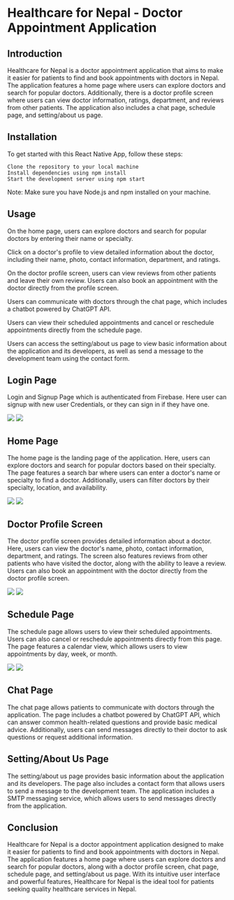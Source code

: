 

<h1>Healthcare for Nepal - Doctor Appointment Application</h1>


<h2>Introduction</h2>

Healthcare for Nepal is a doctor appointment application that aims to make it easier for patients to find and book appointments with doctors in Nepal. The application features a home page where users can explore doctors and search for popular doctors. Additionally, there is a doctor profile screen where users can view doctor information, ratings, department, and reviews from other patients. The application also includes a chat page, schedule page, and setting/about us page.

<h2>Installation</h2>

To get started with this React Native App, follow these steps:

    Clone the repository to your local machine
    Install dependencies using npm install
    Start the development server using npm start

Note: Make sure you have Node.js and npm installed on your machine.

<h2>Usage</h2>

On the home page, users can explore doctors and search for popular doctors by entering their name or specialty.

Click on a doctor's profile to view detailed information about the doctor, including their name, photo, contact information, department, and ratings.

On the doctor profile screen, users can view reviews from other patients and leave their own review. Users can also book an appointment with the doctor directly from the profile screen.

Users can communicate with doctors through the chat page, which includes a chatbot powered by ChatGPT API.

Users can view their scheduled appointments and cancel or reschedule appointments directly from the schedule page.

Users can access the setting/about us page to view basic information about the application and its developers, as well as send a message to the development team using the contact form.

<h2>Login Page</h2>

Login and Signup Page which is authenticated from Firebase. Here user can signup with new user Credentials, or they can sign in if they have one.

![](/readmePics/login.jpg)
![](/readmePics/signup.jpg)


<h2>Home Page</h2>

The home page is the landing page of the application. Here, users can explore doctors and search for popular doctors based on their specialty. The page features a search bar where users can enter a doctor's name or specialty to find a doctor. Additionally, users can filter doctors by their specialty, location, and availability.


![](/readmePics/home1.jpg)
![](/readmePics/home2.jpg)

<h2>Doctor Profile Screen</h2>

The doctor profile screen provides detailed information about a doctor. Here, users can view the doctor's name, photo, contact information, department, and ratings. The screen also features reviews from other patients who have visited the doctor, along with the ability to leave a review. Users can also book an appointment with the doctor directly from the doctor profile screen.

![](/readmePics/profile1.jpg)
![](/readmePics/profile2.jpg)


<h2>Schedule Page</h2>

The schedule page allows users to view their scheduled appointments. Users can also cancel or reschedule appointments directly from this page. The page features a calendar view, which allows users to view appointments by day, week, or month.

![](/readmePics/schedule.jpg)
![](/readmePics/schedule2.jpg)

<h2>Chat Page</h2>

The chat page allows patients to communicate with doctors through the application. The page includes a chatbot powered by ChatGPT API, which can answer common health-related questions and provide basic medical advice. Additionally, users can send messages directly to their doctor to ask questions or request additional information.


<h2>Setting/About Us Page</h2>

The setting/about us page provides basic information about the application and its developers. The page also includes a contact form that allows users to send a message to the development team. The application includes a SMTP messaging service, which allows users to send messages directly from the application.

<h2>Conclusion</h2>

Healthcare for Nepal is a doctor appointment application designed to make it easier for patients to find and book appointments with doctors in Nepal. The application features a home page where users can explore doctors and search for popular doctors, along with a doctor profile screen, chat page, schedule page, and setting/about us page. With its intuitive user interface and powerful features, Healthcare for Nepal is the ideal tool for patients seeking quality healthcare services in Nepal.
